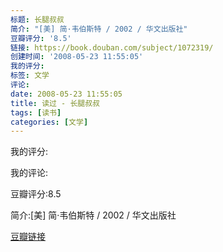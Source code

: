 ```yaml
---
标题: 长腿叔叔
简介: "[美] 简·韦伯斯特 / 2002 / 华文出版社"
豆瓣评分: '8.5'
链接: https://book.douban.com/subject/1072319/
创建时间: '2008-05-23 11:55:05'
我的评分:
标签: 文学
评论:
date: 2008-05-23 11:55:05
title: 读过 - 长腿叔叔
tags: [读书]
categories: [文学]
---
```


我的评分:

我的评论:

豆瓣评分:8.5

简介:[美] 简·韦伯斯特 / 2002 / 华文出版社

[豆瓣链接](https://book.douban.com/subject/1072319/)

